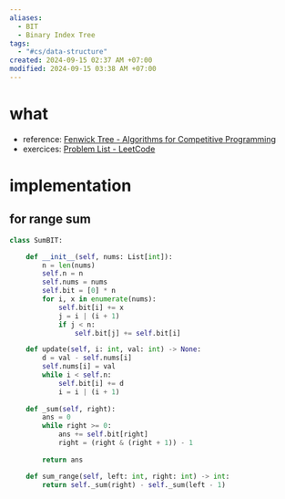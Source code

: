 ```yaml
---
aliases:
  - BIT
  - Binary Index Tree
tags:
  - "#cs/data-structure"
created: 2024-09-15 02:37 AM +07:00
modified: 2024-09-15 03:38 AM +07:00
---
```

# what
- reference: [Fenwick Tree - Algorithms for Competitive Programming](https://cp-algorithms.com/data_structures/fenwick.html)
- exercices: [Problem List - LeetCode](https://leetcode.com/problem-list/binary-indexed-tree/)

# implementation
## for range sum
```python
class SumBIT:

    def __init__(self, nums: List[int]):
        n = len(nums)
        self.n = n
        self.nums = nums
        self.bit = [0] * n
        for i, x in enumerate(nums):
            self.bit[i] += x
            j = i | (i + 1)
            if j < n:
                self.bit[j] += self.bit[i]

    def update(self, i: int, val: int) -> None:
        d = val - self.nums[i]
        self.nums[i] = val
        while i < self.n:
            self.bit[i] += d
            i = i | (i + 1)
    
    def _sum(self, right):
        ans = 0
        while right >= 0:
            ans += self.bit[right]
            right = (right & (right + 1)) - 1
        
        return ans

    def sum_range(self, left: int, right: int) -> int:
        return self._sum(right) - self._sum(left - 1)
```

